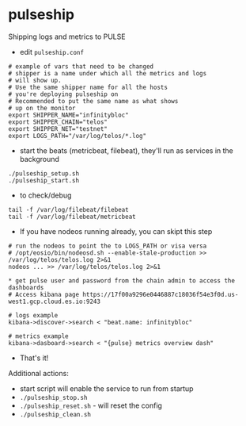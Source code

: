 # pulseship
Shipping logs and metrics to PULSE

* edit ```pulseship.conf```

```
# example of vars that need to be changed
# shipper is a name under which all the metrics and logs
# will show up.
# Use the same shipper name for all the hosts
# you're deploying pulseship on
# Recommended to put the same name as what shows
# up on the monitor
export SHIPPER_NAME="infinitybloc"
export SHIPPER_CHAIN="telos"
export SHIPPER_NET="testnet"
export LOGS_PATH="/var/log/telos/*.log"
```
* start the beats (metricbeat, filebeat), they'll run as services in the background

```
./pulseship_setup.sh
./pulseship_start.sh
```

* to check/debug
```
tail -f /var/log/filebeat/filebeat
tail -f /var/log/filebeat/metricbeat
```


* If you have nodeos running already, you can skipt this step

```
# run the nodeos to point the to LOGS_PATH or visa versa
# /opt/eosio/bin/nodeosd.sh --enable-stale-production >> /var/log/telos/telos.log 2>&1
nodeos ... >> /var/log/telos/telos.log 2>&1

* get pulse user and password from the chain admin to access the dashboards
# Access kibana page https://17f00a9296e0446887c18036f54e3f0d.us-west1.gcp.cloud.es.io:9243

# logs example
kibana->discover->search < "beat.name: infinitybloc"

# metrics example
kibana->dasboard->search < "{pulse} metrics overview dash"
```

* That's it!

Additional actions:

* start script will enable the service to run from startup
* ```./pulseship_stop.sh```
* ```./pulseship_reset.sh``` - will reset the config
* ```./pulseship_clean.sh```


